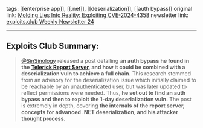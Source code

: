 tags:  [[enterprise app]], [[.net]], [[deserialization]], [[auth bypass]]
original link:  [Molding Lies Into Reality: Exploiting CVE-2024-4358](https://summoning.team/blog/progress-report-server-rce-cve-2024-4358-cve-2024-1800/?ref=blog.exploits.club)
newsletter link: [exploits.club Weekly Newsletter 24](https://blog.exploits.club/exploits-club-weekly-newsletter-24/) 

---
## Exploits Club Summary:
> [@SinSinology](https://x.com/SinSinology?ref=blog.exploits.club) released a post detailing a**n auth bypass he found in the** [**Telerick Report Server**](https://www.telerik.com/report-server?ref=blog.exploits.club)**, and how it could be combined with a deserialization vuln to achieve a full chain.** This research stemmed from an advisory for the deserialization issue which initially claimed to be reachable by an unauthenticated user, but was later updated to reflect permissions were needed. Thus, **he set out to find an auth bypass and then to exploit the 1-day deserialization vuln.** The post is extremely in depth, covering **the internals of the report server, concepts for advanced .NET deserialization, and his attacker thought process.**